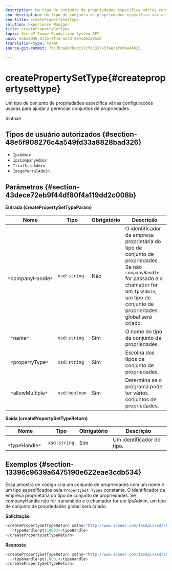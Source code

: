 ```yaml
---
description: Um tipo de conjunto de propriedades especifica várias configurações usadas para ajudar a gerenciar conjuntos de propriedades.
seo-description: Um tipo de conjunto de propriedades especifica várias configurações usadas para ajudar a gerenciar conjuntos de propriedades.
seo-title: createPropertySetType
solution: Experience Manager
title: createPropertySetType
topic: Scene7 Image Production System API
uuid: ecbaad48-d725-4f7a-a37d-5e4cde3295cb
translation-type: tm+mt
source-git-commit: 7bc7b3a86fbcdc57cfdc31745fae3afc06e44b15

---
```



# createPropertySetType{#createpropertysettype}

Um tipo de conjunto de propriedades especifica várias configurações usadas para ajudar a gerenciar conjuntos de propriedades.

Sintaxe

## Tipos de usuário autorizados {#section-48e5f908276c4a549fd33a8828bad326}

* `IpsAdmin`
* `IpsCompanyAdmin`
* `TrialSiteAdmin`
* `ImagePortalAdmin`

## Parâmetros {#section-43dece72eb9f44df80f4a119dd2c008b}

**Entrada (createPropertySetTypeParam)**

| Nome | Tipo | Obrigatório | Descrição |
|---|---|---|---|
| ` *`companyHandle`*` | `xsd:string` | Não | O identificador da empresa proprietária do tipo de conjunto de propriedades. Se não `companyHandle` for passado e o chamador for um `IpsAdmin`, um tipo de conjunto de propriedades global será criado. |
| ` *`name`*` | `xsd:string` | Sim | O nome do tipo de conjunto de propriedades. |
| ` *`propertyType`*` | `xsd:string` | Sim | Escolha dos tipos de conjunto de propriedades. |
| ` *`allowMultiple`*` | `xsd:boolean` | Sim | Determina se o programa pode ter vários conjuntos de propriedades. |

**Saída (createPropertySetTypeReturn)**

| Nome | Tipo | Obrigatório | Descrição |
|---|---|---|---|
| ` *`typeHandle`*` | `xsd:string` | Sim | Um identificador do tipo. |

## Exemplos {#section-13396c9639a6475190e622eae3cdb534}

Essa amostra de código cria um conjunto de propriedades com um nome e um tipo especificados pela `PropertySet Types` constante. O identificador da empresa proprietária do tipo de conjunto de propriedades. Se companyHandle não for transmitido e o chamador for um IpsAdmin, um tipo de conjunto de propriedades global será criado.

**Solicitação**

```java
<createPropertySetTypeReturn xmlns="http://www.scene7.com/IpsApi/xsd/2008-01-15">
   <typeHandle>pt|10803</typeHandle>
</createPropertySetTypeReturn>
```

**Resposta**

```java
<createPropertySetTypeReturn xmlns="http://www.scene7.com/IpsApi/xsd/2008-01-15">
   <typeHandle>pt|10801</typeHandle>
</createPropertySetTypeReturn>
```

